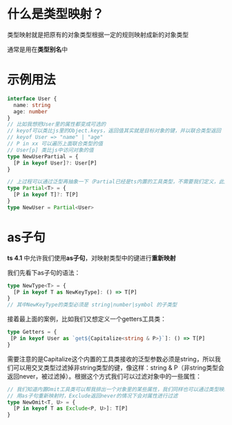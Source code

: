 # 什么是类型映射？

类型映射就是把原有的对象类型根据一定的规则映射成新的对象类型

通常是用在**类型别名**中

# 示例用法

```ts
interface User {
  name: string
  age: number
}
// 比如我想把User里的属性都变成可选的
// keyof可以类比js里的Object.keys，返回值其实就是目标对象的键，并以联合类型返回
// keyof User => "name" | "age"
// P in xx 可以遍历上面联合类型的值
// User[p] 类比js中访问对象的值
type NewUserPartial = {
  [P in keyof User]?: User[P]
}

// 上过程可以通过泛型再抽象一下（Partial已经是ts内置的工具类型，不需要我们定义，此处仅演示下过程）
type Partial<T> = {
  [P in keyof T]?: T[P]
}
type NewUser = Partial<User>
```

# as子句

**ts 4.1** 中允许我们使用**as子句**，对映射类型中的键进行**重新映射**

我们先看下as子句的语法：

```ts
type NewType<T> = {
  [P in keyof T as NewKeyType]: () => T[P]
}
// 其中NewKeyType的类型必须是 string|number|symbol 的子类型
```

接着最上面的案例，比如我们又想定义一个getters工具类：

```ts
type Getters = {
 [P in keyof User as `get${Capitalize<string & P>}`]: () => T[P]
}
```

需要注意的是Capitalize这个内置的工具类接收的泛型参数必须是string，所以我们可以用交叉类型过滤掉非string类型的键，像这样：string & P（非string类型会返回never，被过滤掉）。根据这个方式我们可以过滤对象中的一些属性：

```ts
// 我们知道内置Omit工具类可以帮我排出一个对象里的某些属性，我们同样也可以通过类型映射+as子句去实现
// 用as子句重新映射时，Exclude返回never的情况下会对属性进行过滤
type NewOmit<T, U> = {
  [P in keyof T as Exclude<P, U>]: T[P]
}
```
